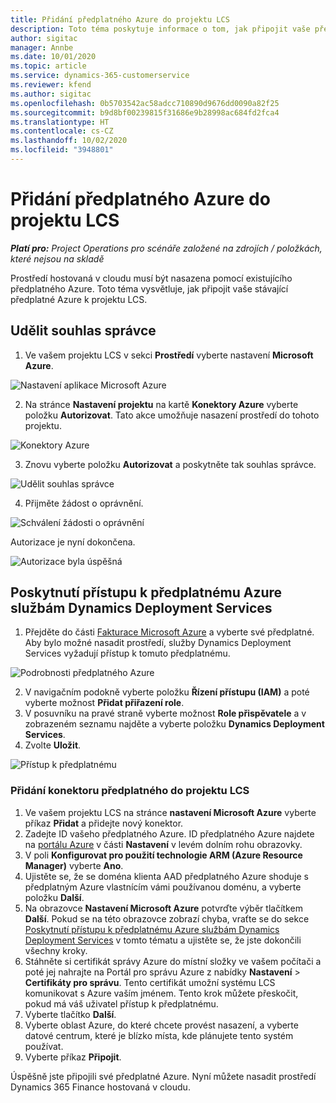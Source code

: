 ```yaml
---
title: Přidání předplatného Azure do projektu LCS
description: Toto téma poskytuje informace o tom, jak připojit vaše předplatné Azure k projektu LCS.
author: sigitac
manager: Annbe
ms.date: 10/01/2020
ms.topic: article
ms.service: dynamics-365-customerservice
ms.reviewer: kfend
ms.author: sigitac
ms.openlocfilehash: 0b5703542ac58adcc710890d9676dd0090a82f25
ms.sourcegitcommit: b9d8bf00239815f31686e9b28998ac684fd2fca4
ms.translationtype: HT
ms.contentlocale: cs-CZ
ms.lasthandoff: 10/02/2020
ms.locfileid: "3948801"
---
```

# <a name="add-an-azure-subscription-to-lcs-project"></a>Přidání předplatného Azure do projektu LCS

_**Platí pro:** Project Operations pro scénáře založené na zdrojích / položkách, které nejsou na skladě_

Prostředí hostovaná v cloudu musí být nasazena pomocí existujícího předplatného Azure. Toto téma vysvětluje, jak připojit vaše stávající předplatné Azure k projektu LCS. 

## <a name="grant-admin-consent"></a>Udělit souhlas správce

1. Ve vašem projektu LCS v sekci **Prostředí** vyberte nastavení **Microsoft Azure**.

![Nastavení aplikace Microsoft Azure](./media/1MicrosoftAzureSettings.png)

2. Na stránce **Nastavení projektu** na kartě **Konektory Azure** vyberte položku **Autorizovat**. Tato akce umožňuje nasazení prostředí do tohoto projektu.

![Konektory Azure](./media/2AzureConnectors.png)

3. Znovu vyberte položku **Autorizovat** a poskytněte tak souhlas správce.

![Udělit souhlas správce](./media/3GrantAdminConsent.png)

4. Přijměte žádost o oprávnění.

![Schválení žádosti o oprávnění](./media/4AcceptPermissionRequest.png)

Autorizace je nyní dokončena. 

![Autorizace byla úspěšná](./media/5AuthorizationComplete.png)

## <a name="provide-dynamics-deployment-services-access-to-your-azure-subscription"></a><a name="provide"></a>Poskytnutí přístupu k předplatnému Azure službám Dynamics Deployment Services

1. Přejděte do části [Fakturace Microsoft Azure](https://portal.azure.com/#blade/Microsoft\_Azure\_Billing/SubscriptionsBlade) a vyberte své předplatné. Aby bylo možné nasadit prostředí, služby Dynamics Deployment Services vyžadují přístup k tomuto předplatnému.

![Podrobnosti předplatného Azure](./media/6AzureSubscription.png)

2. V navigačním podokně vyberte položku **Řízení přístupu (IAM)** a poté vyberte možnost **Přidat přiřazení role**.
3. V posuvníku na pravé straně vyberte možnost **Role přispěvatele** a v zobrazeném seznamu najděte a vyberte položku **Dynamics Deployment Services**. 
4. Zvolte **Uložit**.

![Přístup k předplatnému](./media/7SubscriptionAccess.png)

### <a name="add-a-subscription-connector-to-an-lcs-project"></a>Přidání konektoru předplatného do projektu LCS

1. Ve vašem projektu LCS na stránce **nastavení Microsoft Azure** vyberte příkaz **Přidat** a přidejte nový konektor.
2. Zadejte ID vašeho předplatného Azure. ID předplatného Azure najdete na [portálu Azure](https://ms.portal.azure.com/) v části **Nastavení** v levém dolním rohu obrazovky.
3. V poli **Konfigurovat pro použití technologie ARM (Azure Resource Manager)** vyberte **Ano**.
4. Ujistěte se, že se doména klienta AAD předplatného Azure shoduje s předplatným Azure vlastnícím vámi používanou doménu, a vyberte položku **Další**.
5. Na obrazovce **Nastavení Microsoft Azure** potvrďte výběr tlačítkem **Další**. Pokud se na této obrazovce zobrazí chyba, vraťte se do sekce [Poskytnutí přístupu k předplatnému Azure službám Dynamics Deployment Services](#provide) v tomto tématu a ujistěte se, že jste dokončili všechny kroky.
6. Stáhněte si certifikát správy Azure do místní složky ve vašem počítači a poté jej nahrajte na Portál pro správu Azure z nabídky **Nastavení** > **Certifikáty pro správu**. Tento certifikát umožní systému LCS komunikovat s Azure vaším jménem. Tento krok můžete přeskočit, pokud má váš uživatel přístup k předplatnému.
7. Vyberte tlačítko **Další**.
8. Vyberte oblast Azure, do které chcete provést nasazení, a vyberte datové centrum, které je blízko místa, kde plánujete tento systém používat.
9.  Vyberte příkaz **Připojit**.

Úspěšně jste připojili své předplatné Azure. Nyní můžete nasadit prostředí Dynamics 365 Finance hostovaná v cloudu.


